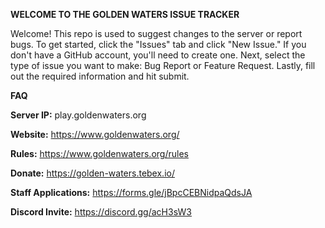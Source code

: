 **WELCOME TO THE GOLDEN WATERS ISSUE TRACKER**

Welcome! This repo is used to suggest changes to the server or report bugs.
To get started, click the "Issues" tab and click "New Issue." If you don't have a GitHub account, you'll need to create one.
Next, select the type of issue you want to make: Bug Report or Feature Request.
Lastly, fill out the required information and hit submit.

**FAQ**

**Server IP:** play.goldenwaters.org

**Website:** https://www.goldenwaters.org/

**Rules:** https://www.goldenwaters.org/rules

**Donate:** https://golden-waters.tebex.io/

**Staff Applications:** https://forms.gle/jBpcCEBNidpaQdsJA

**Discord Invite:** https://discord.gg/acH3sW3
